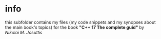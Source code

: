 # info

this subfolder contains my files
(my code snippets and my synopses about the main book's topics)
for the book **"C++ 17 The complete guid"** by *Nikolai M. Josuttis*
